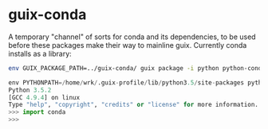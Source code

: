 # guix-conda

A temporary "channel" of sorts for conda and its dependencies, to be
used before these packages make their way to mainline guix. Currently
conda installs as a library:

```sh
env GUIX_PACKAGE_PATH=../guix-conda/ guix package -i python python-conda
```

```python
env PYTHONPATH=/home/wrk/.guix-profile/lib/python3.5/site-packages python3.5
Python 3.5.2
[GCC 4.9.4] on linux
Type "help", "copyright", "credits" or "license" for more information.
>>> import conda
>>>
```

